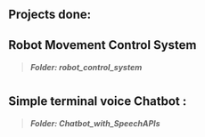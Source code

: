 ## Projects done:

## Robot Movement Control System 
> ##### **Folder: robot_control_system** 


#
## Simple terminal voice Chatbot :
> ##### **Folder: Chatbot_with_SpeechAPIs**


